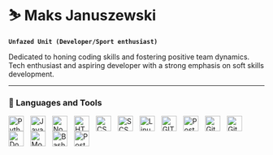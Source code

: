 # ⛷️ Maks Januszewski

**`Unfazed Unit (Developer/Sport enthusiast)`**

Dedicated to honing coding skills and fostering positive team dynamics. Tech enthusiast and aspiring developer with a strong emphasis on soft skills development.

---
### 🧰 Languages and Tools

<img align="left" alt="Python" width="30px" style="padding-right:10px;" src="https://www.svgrepo.com/show/374016/python.svg"/>
<img align="left" alt="Javascript" width="30px" style="padding-right:10px;" src="https://www.svgrepo.com/show/349419/javascript.svg" />
<img align="left" alt="Node" width="30px" style="padding-right:10px;" src="https://cdn.jsdelivr.net/gh/devicons/devicon@latest/icons/nodejs/nodejs-original-wordmark.svg" />
<img align="left" alt="HTML" width="30px" style="padding-right:10px;" src="https://www.svgrepo.com/show/452228/html-5.svg" />
<img align="left" alt="CSS" width="30px" style="padding-right:10px;" src="https://www.svgrepo.com/show/452185/css-3.svg" />
<img align="left" alt="SCSS" width="30px" style="padding-right:10px;" src="https://www.svgrepo.com/show/374068/scss.svg" />
<img align="left" alt="Linux" width="30px" style="padding-right:10px;" src="https://www.svgrepo.com/show/354004/linux-tux.svg" />
<img align="left" alt="GIT" width="30px" style="padding-right:10px;" src="https://www.svgrepo.com/show/452210/git.svg" />
<img align="left" alt="PostgreSQL" width="30px" style="padding-right:10px;" src="https://www.svgrepo.com/show/354200/postgresql.svg" />
<img align="left" alt="GitLab" width="30px" style="padding-right:10px;" src="https://www.svgrepo.com/show/448226/gitlab.svg" />
<img align="left" alt="GitHub" width="30px" style="padding-right:10px;" src="https://www.svgrepo.com/show/512317/github-142.svg" />
<img align="left" alt="Docker" width="30px" style="padding-right:10px;" src="https://cdn.jsdelivr.net/gh/devicons/devicon@latest/icons/docker/docker-original.svg" />
<img align="left" alt="MongoDB" width="30px" style="padding-right:10px;" src="https://cdn.jsdelivr.net/gh/devicons/devicon@latest/icons/mongodb/mongodb-original.svg" />
<img align="left" alt="Bash" width="30px" style="padding-right:10px;" src="https://cdn.jsdelivr.net/gh/devicons/devicon@latest/icons/bash/bash-original.svg" />
<img align="left" alt="Postman" width="30px" style="padding-right:10px;" src="https://cdn.jsdelivr.net/gh/devicons/devicon@latest/icons/postman/postman-original.svg" />
          
          
<br />

#

<!-- ### 📊 Stats

![Maks's GitHub stats](https://github-readme-stats.vercel.app/api?username=MaksJanu&show_icons=true&theme=ocean_dark)

# -->
